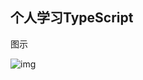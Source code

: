 ## 个人学习TypeScript

图示

![img](https://p3-juejin.byteimg.com/tos-cn-i-k3u1fbpfcp/d88a00458ce14c73bd3114239f5cb7e2~tplv-k3u1fbpfcp-zoom-1.image)